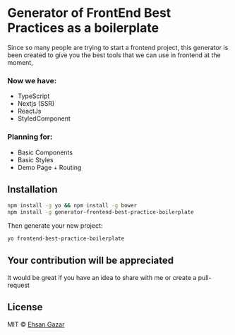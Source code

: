 # Generator of FrontEnd Best Practices as a boilerplate
Since so many people are trying to start a frontend project, this generator is been created to give you the best tools that we can use in frontend at the moment,

### Now we have:

- TypeScript
- Nextjs (SSR)
- ReactJs
- StyledComponent

### Planning for:
- Basic Components
- Basic Styles
- Demo Page + Routing

## Installation

```bash
npm install -g yo && npm install -g bower
npm install -g generator-frontend-best-practice-boilerplate
```

Then generate your new project:

```bash
yo frontend-best-practice-boilerplate
```

## Your contribution will be appreciated
It would be great if you have an idea to share with me or create a pull-request


## License

MIT © [Ehsan Gazar]()
